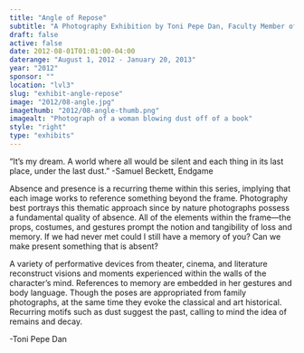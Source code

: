 ```yaml
---
title: "Angle of Repose"
subtitle: "A Photography Exhibition by Toni Pepe Dan, Faculty Member of the Fine Arts Department"
draft: false
active: false
date: 2012-08-01T01:01:00-04:00
daterange: "August 1, 2012 - January 20, 2013"
year: "2012"
sponsor: ""
location: "lvl3"
slug: "exhibit-angle-repose"
image: "2012/08-angle.jpg"
imagethumb: "2012/08-angle-thumb.png"
imagealt: "Photograph of a woman blowing dust off of a book"
style: "right"
type: "exhibits"
---
```


“It’s my dream.  A world where all would be silent and each thing in its last place, under the last dust.” -Samuel Beckett, Endgame

Absence and presence is a recurring theme within this series, implying that each image works to reference something beyond the frame. Photography best portrays this thematic approach since by nature photographs possess a fundamental quality of absence.  All of the elements within the frame—the props, costumes, and gestures prompt the notion and tangibility of loss and memory.  If we had never met could I still have a memory of you?  Can we make present something that is absent?

A variety of performative devices from theater, cinema, and literature reconstruct visions and moments experienced within the walls of the character’s mind. References to memory are embedded in her gestures and body language.  Though the poses are appropriated from family photographs, at the same time they evoke the classical and art historical.  Recurring motifs such as dust suggest the past, calling to mind the idea of remains and decay.

-Toni Pepe Dan

<!--

Active:
    Yes (will appear on Exhibit's homepage)
    No (will not appear on Exhibit's homepage, but will appear in archives)

Gallery locations: 
    Burns Library (burns)
    Theology and Ministry Library (tml)
    O'Neill Level One (lvl1)
    O'Neill Level Three (lvl3)
    O'Neill Reading Room (reading)
    O'Neill Reading Room Back Wall (backwall)
    O'Neill Lobby (lobby)
    History Dept, Stokes Hall (stokes)
    Bapst Exhibits (bapsts)
    Archived Bapst Exhibits (bapstsarchive)
  
Need spaces for:

  Virtual Exhibits (virtual)
  Tip O'Neill (tiponeill)

Style:
    Poster on left, text on right (default)
    Poster on right, text on left (right)
    Poster large, centered above text (middle_top)
    Poster large, centered below text (middle_down)

Add'l images
    <img src="/theme/img/exhibits/XXXX/201X/00-XXXX.png" alt="words" class="float_left">
    <img src="/theme/img/exhibits/XXXX/201X/00-XXXX.png" alt="words" class="float_right">
    <img src="/theme/img/exhibits/XXXX/201X/00-XXXX.png" alt="words" class="center">

-->

